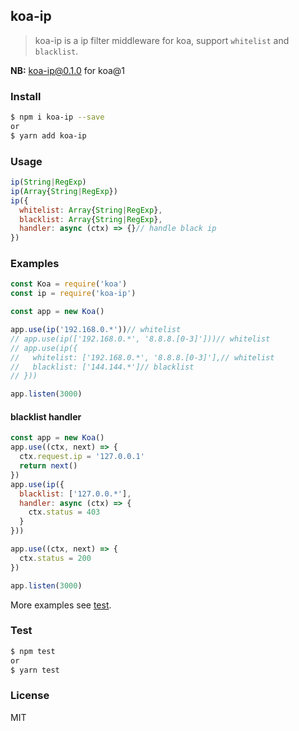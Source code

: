 ## koa-ip

> koa-ip is a ip filter middleware for koa, support `whitelist` and `blacklist`.

**NB:** koa-ip@0.1.0 for koa@1

### Install

```sh
$ npm i koa-ip --save
or 
$ yarn add koa-ip
```

### Usage

```js
ip(String|RegExp)
ip(Array{String|RegExp})
ip({
  whitelist: Array{String|RegExp},
  blacklist: Array{String|RegExp},
  handler: async (ctx) => {}// handle black ip
})
```

### Examples

```js
const Koa = require('koa')
const ip = require('koa-ip')

const app = new Koa()

app.use(ip('192.168.0.*'))// whitelist
// app.use(ip(['192.168.0.*', '8.8.8.[0-3]']))// whitelist
// app.use(ip({
//   whitelist: ['192.168.0.*', '8.8.8.[0-3]'],// whitelist
//   blacklist: ['144.144.*']// blacklist
// }))

app.listen(3000)
```

#### blacklist handler

```js
const app = new Koa()
app.use((ctx, next) => {
  ctx.request.ip = '127.0.0.1'
  return next()
})
app.use(ip({
  blacklist: ['127.0.0.*'],
  handler: async (ctx) => {
    ctx.status = 403
  }
}))

app.use((ctx, next) => {
  ctx.status = 200
})

app.listen(3000)
```

More examples see [test](./test.js).

### Test

```sh
$ npm test
or
$ yarn test
```

### License

MIT